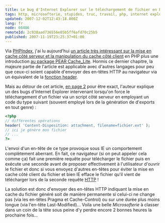```yaml
---
title: Le bug d'Internet Explorer sur le téléchargement de fichier en PHP (et autres ...)
tags: http, microsofterie, stupides, truc, travail, php, internet explorer
updated: 2007-12-02T12:43:18.000Z
lang: fr
node: 66486
remoteId: 2c938aad736556e05b5ff6afd70c25b5
published: 2007-11-19T23:25:37+01:00
---
```

 
Via [PHPIndex](http://www.phpindex.com/index.php/2007/11/15/3935-sitepoint-utilisation-du-cache-pour-resoudre-des-problemes-de-performance-php), j'ai lu aujourd'hui [un article très intéressant sur la mise en cache côté serveur et la manipulation du cache côté client](http://www.sitepoint.com/article/caching-php-performance) en PHP plus une introduction [au package PEAR Cache_Lite](http://pear.php.net/package/Cache_Lite). Hormis ce dernier chapitre, la majeure partie de l'article est applicable avec d'autres langages pour peu que ceux-ci soient capable d'envoyer des en-têtes HTTP au navigateur via un équivalent de la [fonction header](http://php.net/header).

 
Mais au détour de cet article, [en page 2](http://www.sitepoint.com/article/caching-php-performance/2) pour être exact, l'auteur explique un des bugs d'Internet Explorer intervenant lorsqu'on force le téléchargement d'un fichier via un script côté serveur en employant un code du type suivant (souvent employé lors de la génération de d'exports en tout genre) :

 ``` php
<?php
// différentes opérations
header( 'Content-Disposition: attachment, filename=fichier.ext' );
// ici je génère mon fichier
// ...
?>
```

 
L'envoi d'un en-tête de ce type provoque sous IE un comportement complètement aberrant. En fait, ce navigateur (si on peut appeler cela comme ça) fait une première requête pour télécharger le fichier puis en exécute une seconde avant de proposer effectivement à l'utilisateur d'ouvrir le fichier et donc si vous envoyez d'autres en-têtes pour éviter la mise en cache côté client du fichier et bien IE efface le fichier qu'il vient de télécharger lors de la seconde requête [HTTP](http://www.w3.org/Protocols/rfc2616/rfc2616.html) !

 
La solution est donc d'envoyer des en-têtes HTTP indiquant la mise en cache du fichier généré soit de manière permanente si celui-ci ne change pas (via les en-têtes Pragma et Cache-Control) ou sur une durée plus moins longue (via l'en-tête Last-Modified)... Voila une belle *Microsofterie* à classer dans un coin de la tête sous peine d'y perdre encore 2 bonnes heures la prochaine fois...


